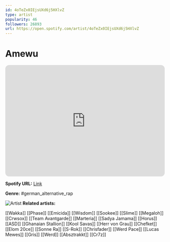 ```yaml
---
id: 4oTeZx0IEjsUXd6j5HXlvZ
type: artist
popularity: 46
followers: 26893
url: https://open.spotify.com/artist/4oTeZx0IEjsUXd6j5HXlvZ
---
```

# Amewu

<iframe style="border-radius:12px" src="https://open.spotify.com/embed/artist/4oTeZx0IEjsUXd6j5HXlvZ" width="100%" height="352" frameBorder="0" allowfullscreen="" allow="autoplay; clipboard-write; encrypted-media; fullscreen; picture-in-picture" loading="lazy"></iframe>

**Spotify URL:** [Link](https://open.spotify.com/artist/4oTeZx0IEjsUXd6j5HXlvZ)

**Genre:**  #german_alternative_rap

![Artist](https://i.scdn.co/image/ab6761610000e5ebe695f2daee3c01f55b20d75e)
**Related artists:**

[[Wakka]]
[[Phase]]
[[Emicida]]
[[Wisdom]]
[[Sookee]]
[[Slime]]
[[Megaloh]]
[[Crwsox]]
[[Team Avantgarde]]
[[Marteria]]
[[Sadya Jamama]]
[[Horus]]
[[ASD]]
[[Ghanaian Stallion]]
[[Kool Savas]]
[[Herr von Grau]]
[[Chefket]]
[[Elom 20ce]]
[[Sonne Ra]]
[[S-Rok]]
[[Chrisfader]]
[[Werd Pace]]
[[Lucas Mewes]]
[[Gris]]
[[Werd]]
[[Absztrakkt]]
[[Cr7z]]
